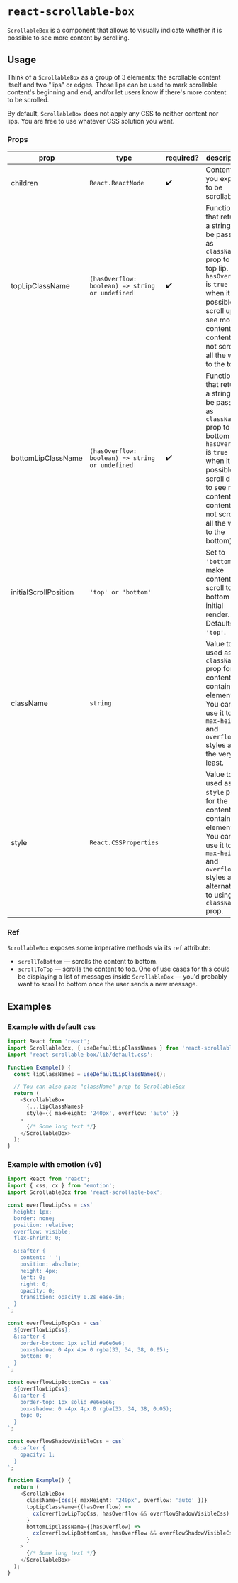 # `react-scrollable-box`

`ScrollableBox` is a component that allows to visually indicate whether it is possible to see more content by scrolling.

## Usage

Think of a `ScrollableBox` as a group of 3 elements: the scrollable content itself and two "lips" or edges. Those lips can be used to mark scrollable content's beginning and end, and/or let users know if there's more content to be scrolled.

By default, `ScrollableBox` does not apply any CSS to neither content nor lips. You are free to use whatever CSS solution you want.

### Props

| prop                  | type                                            | required?          | description                                                                                                                                                                                                                 |
| --------------------- | ----------------------------------------------- | ------------------ | --------------------------------------------------------------------------------------------------------------------------------------------------------------------------------------------------------------------------- |
| children              | `React.ReactNode`                               | :heavy_check_mark: | Content you expect to be scrollable                                                                                                                                                                                         |
| topLipClassName       | `(hasOverflow: boolean) => string or undefined` | :heavy_check_mark: | Function that returns a string to be passed as `className` prop to the top lip. `hasOverflow` is `true` when it is possible to scroll up to see more content (i.e. content is not scrolled all the way to the top).         |
| bottomLipClassName    | `(hasOverflow: boolean) => string or undefined` | :heavy_check_mark: | Function that returns a string to be passed as `className` prop to the bottom lip. `hasOverflow` is `true` when it is possible to scroll down to see more content (i.e. content is not scrolled all the way to the bottom). |
| initialScrollPosition | `'top' or 'bottom'`                             |                    | Set to `'bottom'` to make content scroll to bottom on initial render. Defaults to `'top'`.                                                                                                                                  |
| className             | `string`                                        |                    | Value to be used as `className` prop for the content's container element. You can use it to set `max-height` and `overflow` styles at the very least.                                                                       |
| style                 | `React.CSSProperties`                           |                    | Value to be used as `style` prop for the content's container element. You can use it to set `max-height` and `overflow` styles as an alternative to using `className` prop.                                                 |

### Ref

`ScrollableBox` exposes some imperative methods via its `ref` attribute:

- `scrollToBottom` — scrolls the content to bottom.
- `scrollToTop` — scrolls the content to top.
  One of use cases for this could be displaying a list of messages inside `ScrollableBox` — you'd probably want to scroll to bottom once the user sends a new message.

## Examples

### Example with default css

```typescript jsx
import React from 'react';
import ScrollableBox, { useDefaultLipClassNames } from 'react-scrollable-box';
import 'react-scrollable-box/lib/default.css';

function Example() {
  const lipClassNames = useDefaultLipClassNames();

  // You can also pass "className" prop to ScrollableBox
  return (
    <ScrollableBox
      {...lipClassNames}
      style={{ maxHeight: '240px', overflow: 'auto' }}
    >
      {/* Some long text */}
    </ScrollableBox>
  );
}
```

### Example with emotion (v9)

```typescript jsx
import React from 'react';
import { css, cx } from 'emotion';
import ScrollableBox from 'react-scrollable-box';

const overflowLipCss = css`
  height: 1px;
  border: none;
  position: relative;
  overflow: visible;
  flex-shrink: 0;

  &::after {
    content: ' ';
    position: absolute;
    height: 4px;
    left: 0;
    right: 0;
    opacity: 0;
    transition: opacity 0.2s ease-in;
  }
`;

const overflowLipTopCss = css`
  ${overflowLipCss};
  &::after {
    border-bottom: 1px solid #e6e6e6;
    box-shadow: 0 4px 4px 0 rgba(33, 34, 38, 0.05);
    bottom: 0;
  }
`;

const overflowLipBottomCss = css`
  ${overflowLipCss};
  &::after {
    border-top: 1px solid #e6e6e6;
    box-shadow: 0 -4px 4px 0 rgba(33, 34, 38, 0.05);
    top: 0;
  }
`;

const overflowShadowVisibleCss = css`
  &::after {
    opacity: 1;
  }
`;

function Example() {
  return (
    <ScrollableBox
      className={css({ maxHeight: '240px', overflow: 'auto' })}
      topLipClassName={(hasOverflow) =>
        cx(overflowLipTopCss, hasOverflow && overflowShadowVisibleCss)
      }
      bottomLipClassName={(hasOverflow) =>
        cx(overflowLipBottomCss, hasOverflow && overflowShadowVisibleCss)
      }
    >
      {/* Some long text */}
    </ScrollableBox>
  );
}
```
